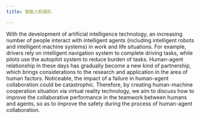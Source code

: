 ```yaml
---
title: 智能人机组队

---
```


With the development of artificial intelligence technology, an increasing number of people interact with intelligent agents (including intelligent robots and intelligent machine systems) in work and life situations. For example, drivers rely on intelligent navigation system to complete driving tasks, while pilots use the autopilot system to reduce burden of tasks. Human-agent relationship in these days has gradually become a new kind of partnership, which brings considerations to the research and application in the area of human factors. Noticeable, the impact of a failure in human-agent collaboration could be catastrophic. Therefore, by creating human-machine cooperation situation via virtual reality technology, we aim to discuss how to improve the collaborative performance in the teamwork between humans and agents, so as to improve the safety during the process of human-agent collaboration.